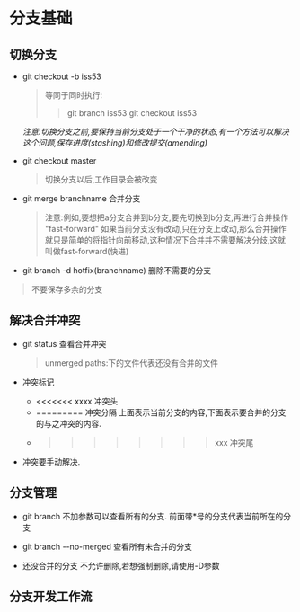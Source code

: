 # 分支基础

## 切换分支

- git checkout -b iss53
  > 等同于同时执行:
    >> git branch iss53
    >> git checkout iss53

    _注意:切换分支之前,要保持当前分支处于一个干净的状态,有一个方法可以解决这个问题,保存进度(stashing)和修改提交(amending)_

- git checkout master
  > 切换分支以后,工作目录会被改变

- git merge branchname 合并分支
  > 注意:例如,要想把a分支合并到b分支,要先切换到b分支,再进行合并操作
  > "fast-forward" 如果当前分支没有改动,只在分支上改动,那么合并操作就只是简单的将指针向前移动,这种情况下合并并不需要解决分歧,这就叫做fast-forward(快进)

-  git branch -d hotfix(branchname) 删除不需要的分支
  > 不要保存多余的分支

## 解决合并冲突

- git status 查看合并冲突
  > unmerged paths:下的文件代表还没有合并的文件

- 冲突标记
  - <<<<<<< xxxx 冲突头
  - ========= 冲突分隔 上面表示当前分支的内容,下面表示要合并的分支的与之冲突的内容.
  - >>>>>>>> xxx  冲突尾
- 冲突要手动解决.
## 分支管理

- git branch 不加参数可以查看所有的分支. 前面带*号的分支代表当前所在的分支

- git branch --no-merged 查看所有未合并的分支

- 还没合并的分支 不允许删除,若想强制删除,请使用-D参数

## 分支开发工作流
